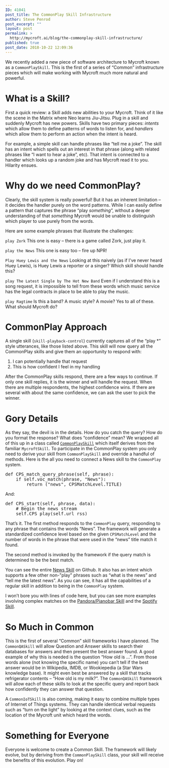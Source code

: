```yaml
---
ID: 41041
post_title: The CommonPlay Skill Infrastructure
author: Steve Penrod
post_excerpt: ""
layout: post
permalink: >
  http://mycroft.ai/blog/the-commonplay-skill-infrastructure/
published: true
post_date: 2018-10-22 12:09:36
---
```

We recently added a new piece of software architecture to Mycroft known as a <code>CommonPlaySkill</code>. This is the first of a series of “Common” infrastructure pieces which will make working with Mycroft much more natural and powerful.
<h1>What is a Skill?</h1>
First a quick review: a Skill adds new abilities to your Mycroft. Think of it like the scene in the Matrix where Neo learns Jiu-Jitsu. Plug in a skill and suddenly Mycroft has new powers. Skills have two primary pieces: <em>intents</em> which allow them to define patterns of words to listen for, and <em>handlers</em> which allow them to perform an action when the intent is heard.

For example, a simple skill can handle phrases like “tell me a joke”. The skill has an intent which spells out an interest in that phrase (along with related phrases like “I want to hear a joke”, etc). That intent is connected to a handler which looks up a random joke and has Mycroft read it to you. Hilarity ensues.
<h1>Why do we need CommonPlay?</h1>
Clearly, the skill system is really powerful! But it has an inherent limitation – it decides the handler purely on the word patterns. While I can easily define a pattern that captures the phrase “play <em>something</em>”, without a deeper understanding of that <em>something</em> Mycroft would be unable to distinguish which player to use purely from the words.

Here are some example phrases that illustrate the challenges:

<code>play Zork</code>
This one is easy – there is a game called Zork, just play it.

<code>play the News</code>
This one is easy too – fire up NPR!

<code>Play Huey Lewis and the News</code>
Looking at this naively (as if I’ve never heard Huey Lewis), is Huey Lewis a reporter or a singer? Which skill should handle this?

<code>play The Latest Single by The Hot New Band</code>
Even if I understand this is a song request, it is impossible to tell from these words which music service has the legal contracts in place to be able to play the music.

<code>play Ragtime</code>
Is this a band? A music style? A movie? Yes to all of these. What should Mycroft do?
<h1>CommonPlay Approach</h1>
A single skill (<code>skill-playback-control</code>) currently captures all of the “play *” style utterances, like those listed above. This skill will now query all the CommonPlay skills and give them an opportunity to respond with:
<ol>
 	<li>I can potentially handle that request</li>
 	<li>This is how confident I feel in my handling</li>
</ol>
After the CommonPlay skills respond, there are a few ways to continue. If only one skill replies, it is the winner and will handle the request. When there are multiple respondents, the highest confidence wins. If there are several with about the same confidence, we can ask the user to pick the winner.
<h1>Gory Details</h1>
As they say, the devil is in the details. How do you catch the query? How do you format the response? What does “confidence” mean? We wrapped all of this up in a class called <a href="https://github.com/MycroftAI/mycroft-core/blob/dev/mycroft/skills/common_play_skill.py" target="_blank" rel="noopener"><code>CommonPlaySkill</code></a> which itself derives from the familiar <code>MycroftSkill</code>. To participate in the CommonPlay system you only need to derive your skill from <code>CommonPlaySkill</code> and override a handful of methods. Here is the all you need to connect a News skill to the <code>CommonPlay</code> system.
<pre>def CPS_match_query_phrase(self, phrase):
    if self.voc_match(phrase, "News"):
        return ("news", CPSMatchLevel.TITLE)</pre>
And:
<pre>def CPS_start(self, phrase, data):
    # Begin the news stream
    self.CPS_play(self.url_rss)</pre>
That’s it. The first method responds to the <code>CommonPlay</code> query, responding to any phrase that contains the words “News”. The framework will generate a standardized confidence level based on the given <code>CPSMatchLevel</code> and the number of words in the phrase that were used in the “news” title match it found.

The second method is invoked by the framework if the query match is determined to be the best match.

You can see the entire <a href="https://github.com/MycroftAI/skill-npr-news/blob/18.08/__init__.py" target="_blank" rel="noopener">News Skill</a> on Github. It also has an intent which supports a few other non-"play" phrases such as “what is the news” and “tell me the latest news”. As you can see, it has all the capabilities of a regular skill in addition to being in the <code>CommonPlay</code> system.

I won’t bore you with lines of code here, but you can see more examples involving complex matches on the <a href="https://github.com/MycroftAI/pianobar-skill/blob/18.08/__init__.py#L75" target="_blank" rel="noopener">Pandora/Pianobar Skill</a> and the <a href="https://github.com/forslund/spotify-skill/blob/87cf92d4e68e1784923e086ddd678c2c2eb8a703/__init__.py#L461" target="_blank" rel="noopener">Spotify Skill</a>.
<h1>So Much in Common</h1>
This is the first of several “Common” skill frameworks I have planned. The <code>CommonQASkill</code> will allow Question and Answer skills to search their databases for answers and then present the best answer found. A good example of why this is needed is the question “How old is …”. From those words alone (not knowing the specific name) you can’t tell if the best answer would be in Wikipedia, IMDB, or Wookiepedia (a Star Wars knowledge base). It might even best be answered by a skill that tracks refrigerator contents – “How old is my milk?”. The <code>CommonQASkill</code> framework will allow each of these skills to look at the specific query and report back how confidently they can answer that question.

A <code>CommonIoTSkill</code> is also coming, making it easy to combine multiple types of Internet of Things systems. They can handle identical verbal requests such as “turn on the light” by looking at the context clues, such as the location of the Mycroft unit which heard the words.
<h1>Something for Everyone</h1>
Everyone is welcome to create a Common Skill. The framework will likely evolve, but by deriving from the <code>CommonPlaySkill</code> class, your skill will receive the benefits of this evolution. Play on!
